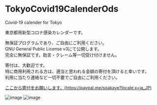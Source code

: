 # TokyoCovid19CalenderOds
Covid-19 calender for Tokyo

東京都用新型コロナ感染カレンダーです。

無保証プログラムであり、ご自由にご利用ください。<br>
GNU General Public License v3にて公開します。<br>
完全に無保証です。助言・クレーム等一切受け付けません。

寄付は、大歓迎です。<br>
特に商用利用される方は、適当と思われる金額の寄付を頂けると幸いです。<br>
利用に当たり連絡など一切不要でご自由にご利用ください。

[ここから寄付をお願いします。(https://paypal.me/soakaye?locale.x=ja_JP)](https://paypal.me/soakaye?locale.x=ja_JP)

![image](https://user-images.githubusercontent.com/4694264/128671147-935d16ef-15bc-43c9-9993-bf06d3c627d4.png)
![image](https://user-images.githubusercontent.com/4694264/128671240-85b0161a-410c-4033-9024-4f99b81b47ea.png)
